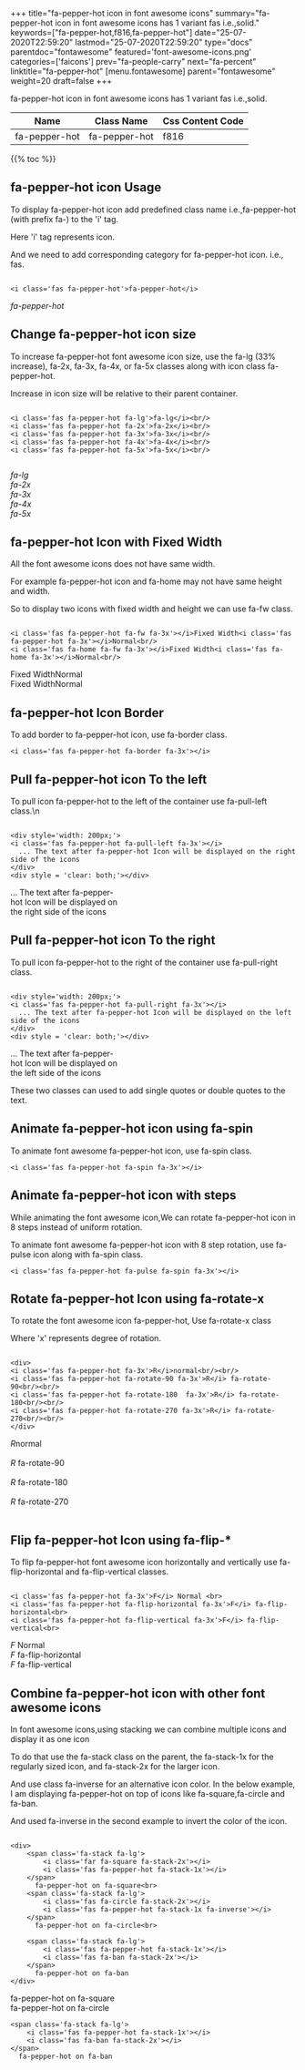 +++
title="fa-pepper-hot icon in font awesome icons"
summary="fa-pepper-hot icon in font awesome icons has 1 variant fas i.e.,solid."
keywords=["fa-pepper-hot,f816,fa-pepper-hot"]
date="25-07-2020T22:59:20"
lastmod="25-07-2020T22:59:20"
type="docs"
parentdoc="fontawesome"
featured='font-awesome-icons.png'
categories=['faicons']
prev="fa-people-carry"
next="fa-percent"
linktitle="fa-pepper-hot"
[menu.fontawesome]
parent="fontawesome"
weight=20
draft=false
+++


fa-pepper-hot icon in font awesome icons has 1 variant fas i.e.,solid.

<div class='table-responsive'><table class='table'><thead><tr><th>Name</th><th>Class Name</th><th>Css Content Code</th></tr></thead><tbody><tr><td>fa-pepper-hot</td><td>fa-pepper-hot</td><td>f816</td></tr></tbody></table></div>


{{% toc %}}


## fa-pepper-hot icon Usage

To display fa-pepper-hot icon add predefined class name i.e.,fa-pepper-hot (with prefix fa-) to the 'i' tag.

Here 'i' tag represents icon.

And we need to add corresponding category for fa-pepper-hot icon. i.e., fas.


```

<i class='fas fa-pepper-hot'>fa-pepper-hot</i>
```

<i class='fas fa-pepper-hot'>fa-pepper-hot</i>




## Change fa-pepper-hot icon size
To increase fa-pepper-hot font awesome icon size, use the fa-lg (33% increase), fa-2x, fa-3x, fa-4x, or fa-5x classes along with icon class fa-pepper-hot.

Increase in icon size will be relative to their parent container. 

```

<i class='fas fa-pepper-hot fa-lg'>fa-lg</i><br/>
<i class='fas fa-pepper-hot fa-2x'>fa-2x</i><br/>
<i class='fas fa-pepper-hot fa-3x'>fa-3x</i><br/>
<i class='fas fa-pepper-hot fa-4x'>fa-4x</i><br/>
<i class='fas fa-pepper-hot fa-5x'>fa-5x</i><br/>
            
```

<i class='fas fa-pepper-hot fa-lg'>fa-lg</i><br/>
<i class='fas fa-pepper-hot fa-2x'>fa-2x</i><br/>
<i class='fas fa-pepper-hot fa-3x'>fa-3x</i><br/>
<i class='fas fa-pepper-hot fa-4x'>fa-4x</i><br/>
<i class='fas fa-pepper-hot fa-5x'>fa-5x</i><br/>
            



## fa-pepper-hot Icon with Fixed Width 

All the font awesome icons does not have same width.

For example fa-pepper-hot icon and fa-home may not have same height and width.

So to display two icons with fixed width and height we can use fa-fw class.


```

<i class='fas fa-pepper-hot fa-fw fa-3x'></i>Fixed Width<i class='fas fa-pepper-hot fa-3x'></i>Normal<br/>
<i class='fas fa-home fa-fw fa-3x'></i>Fixed Width<i class='fas fa-home fa-3x'></i>Normal<br/>
```

<i class='fas fa-pepper-hot fa-fw fa-3x'></i>Fixed Width<i class='fas fa-pepper-hot fa-3x'></i>Normal<br/>
<i class='fas fa-home fa-fw fa-3x'></i>Fixed Width<i class='fas fa-home fa-3x'></i>Normal<br/>



## fa-pepper-hot Icon Border 

To add border to fa-pepper-hot icon, use fa-border class.


```
<i class='fas fa-pepper-hot fa-border fa-3x'></i>

```
<i class='fas fa-pepper-hot fa-border fa-3x'></i>





## Pull fa-pepper-hot icon To the left

To pull icon fa-pepper-hot to the left of the container use fa-pull-left class.\n

```

<div style='width: 200px;'>
<i class='fas fa-pepper-hot fa-pull-left fa-3x'></i>
  ... The text after fa-pepper-hot Icon will be displayed on the right side of the icons
</div>
<div style = 'clear: both;'></div>
```

<div style='width: 200px;'>
<i class='fas fa-pepper-hot fa-pull-left fa-3x'></i>
  ... The text after fa-pepper-hot Icon will be displayed on the right side of the icons
</div>
<div style = 'clear: both;'></div>




## Pull fa-pepper-hot icon To the right
To pull icon fa-pepper-hot to the right of the container use fa-pull-right class.

```

<div style='width: 200px;'>
<i class='fas fa-pepper-hot fa-pull-right fa-3x'></i>
  ... The text after fa-pepper-hot Icon will be displayed on the left side of the icons
</div>
<div style = 'clear: both;'></div>
```

<div style='width: 200px;'>
<i class='fas fa-pepper-hot fa-pull-right fa-3x'></i>
  ... The text after fa-pepper-hot Icon will be displayed on the left side of the icons
</div>
<div style = 'clear: both;'></div>

These two classes can used to add single quotes or double quotes to the text.


## Animate fa-pepper-hot icon using fa-spin
To animate font awesome fa-pepper-hot icon, use fa-spin class.

```
<i class='fas fa-pepper-hot fa-spin fa-3x'></i>
```
<i class='fas fa-pepper-hot fa-spin fa-3x'></i>




## Animate fa-pepper-hot icon with steps
While animating the font awesome icon,We can rotate fa-pepper-hot icon in 8 steps instead of uniform rotation.

To animate font awesome fa-pepper-hot icon with 8 step rotation, use fa-pulse icon along with fa-spin class.


```
<i class='fas fa-pepper-hot fa-pulse fa-spin fa-3x'></i>

```
<i class='fas fa-pepper-hot fa-pulse fa-spin fa-3x'></i>





## Rotate fa-pepper-hot Icon using fa-rotate-x
To rotate the font awesome icon fa-pepper-hot, Use fa-rotate-x class

Where 'x' represents degree of rotation.


```

<div>
<i class='fas fa-pepper-hot fa-3x'>R</i>normal<br/><br/>
<i class='fas fa-pepper-hot fa-rotate-90 fa-3x'>R</i> fa-rotate-90<br/><br/> 
<i class='fas fa-pepper-hot fa-rotate-180  fa-3x'>R</i> fa-rotate-180<br/><br/> 
<i class='fas fa-pepper-hot fa-rotate-270 fa-3x'>R</i> fa-rotate-270<br/><br/>
</div>
```

<div>
<i class='fas fa-pepper-hot fa-3x'>R</i>normal<br/><br/>
<i class='fas fa-pepper-hot fa-rotate-90 fa-3x'>R</i> fa-rotate-90<br/><br/> 
<i class='fas fa-pepper-hot fa-rotate-180  fa-3x'>R</i> fa-rotate-180<br/><br/> 
<i class='fas fa-pepper-hot fa-rotate-270 fa-3x'>R</i> fa-rotate-270<br/><br/>
</div>




## Flip fa-pepper-hot Icon using fa-flip-*
To flip fa-pepper-hot font awesome icon horizontally and vertically use fa-flip-horizontal and fa-flip-vertical classes. 

```

<i class='fas fa-pepper-hot fa-3x'>F</i> Normal <br>
<i class='fas fa-pepper-hot fa-flip-horizontal fa-3x'>F</i> fa-flip-horizontal<br>
<i class='fas fa-pepper-hot fa-flip-vertical fa-3x'>F</i> fa-flip-vertical<br>
```

<i class='fas fa-pepper-hot fa-3x'>F</i> Normal <br>
<i class='fas fa-pepper-hot fa-flip-horizontal fa-3x'>F</i> fa-flip-horizontal<br>
<i class='fas fa-pepper-hot fa-flip-vertical fa-3x'>F</i> fa-flip-vertical<br>




## Combine fa-pepper-hot icon with other font awesome icons
In font awesome icons,using stacking we can combine multiple icons and display it as one icon 

To do that use the fa-stack class on the parent, the fa-stack-1x for the regularly sized icon, and fa-stack-2x for the larger icon.

And use class fa-inverse for an alternative icon color. 
In the below example, I am displaying fa-pepper-hot on top of icons like fa-square,fa-circle and fa-ban.

And used fa-inverse in the second example to invert the color of the icon.

```

<div>
    <span class='fa-stack fa-lg'>
        <i class='far fa-square fa-stack-2x'></i>
        <i class='fas fa-pepper-hot fa-stack-1x'></i>
    </span>
      fa-pepper-hot on fa-square<br>
    <span class='fa-stack fa-lg'>
        <i class='fas fa-circle fa-stack-2x'></i>
        <i class='fas fa-pepper-hot fa-stack-1x fa-inverse'></i>
    </span>
      fa-pepper-hot on fa-circle<br>

    <span class='fa-stack fa-lg'>
        <i class='fas fa-pepper-hot fa-stack-1x'></i>
        <i class='fas fa-ban fa-stack-2x'></i>
    </span>
      fa-pepper-hot on fa-ban
</div>
```

<div>
    <span class='fa-stack fa-lg'>
        <i class='far fa-square fa-stack-2x'></i>
        <i class='fas fa-pepper-hot fa-stack-1x'></i>
    </span>
      fa-pepper-hot on fa-square<br>
    <span class='fa-stack fa-lg'>
        <i class='fas fa-circle fa-stack-2x'></i>
        <i class='fas fa-pepper-hot fa-stack-1x fa-inverse'></i>
    </span>
      fa-pepper-hot on fa-circle<br>

    <span class='fa-stack fa-lg'>
        <i class='fas fa-pepper-hot fa-stack-1x'></i>
        <i class='fas fa-ban fa-stack-2x'></i>
    </span>
      fa-pepper-hot on fa-ban
</div>






